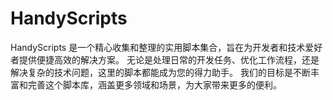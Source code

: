 # HandyScripts
HandyScripts 是一个精心收集和整理的实用脚本集合，旨在为开发者和技术爱好者提供便捷高效的解决方案。 无论是处理日常的开发任务、优化工作流程，还是解决复杂的技术问题，这里的脚本都能成为您的得力助手。 我们的目标是不断丰富和完善这个脚本库，涵盖更多领域和场景，为大家带来更多的便利。
